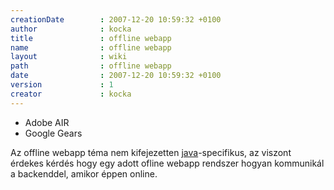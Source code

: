 ```yaml
---
creationDate        : 2007-12-20 10:59:32 +0100 
author              : kocka 
title               : offline webapp 
name                : offline webapp 
layout              : wiki 
path                : offline webapp 
date                : 2007-12-20 10:59:32 +0100 
version             : 1 
creator             : kocka 
---
```

*   Adobe AIR
*   Google Gears

Az offline webapp téma nem kifejezetten [java](java.html)-specifikus, az viszont érdekes kérdés hogy egy adott ofline webapp rendszer hogyan kommunikál a backenddel, amikor éppen online.
